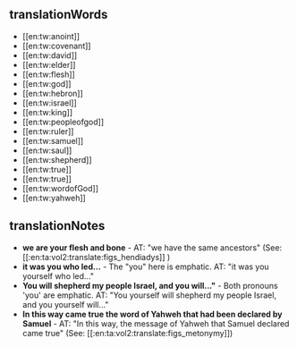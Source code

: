 ## translationWords

* [[en:tw:anoint]]
* [[en:tw:covenant]]
* [[en:tw:david]]
* [[en:tw:elder]]
* [[en:tw:flesh]]
* [[en:tw:god]]
* [[en:tw:hebron]]
* [[en:tw:israel]]
* [[en:tw:king]]
* [[en:tw:peopleofgod]]
* [[en:tw:ruler]]
* [[en:tw:samuel]]
* [[en:tw:saul]]
* [[en:tw:shepherd]]
* [[en:tw:true]]
* [[en:tw:true]]
* [[en:tw:wordofGod]]
* [[en:tw:yahweh]]

## translationNotes

* **we are your flesh and bone** - AT: "we have the same ancestors" (See: [[:en:ta:vol2:translate:figs_hendiadys]] )
* **it was you who led...** - The "you" here is emphatic. AT: "it was you yourself who led..."
* **You will shepherd my people Israel, and you will..."** - Both pronouns 'you' are emphatic. AT: "You yourself will shepherd my people Israel, and you yourself will..."
* **In this way came true the word of Yahweh that had been declared by Samuel** - AT: "In this way, the message of Yahweh that Samuel declared came true" (See: [[:en:ta:vol2:translate:figs_metonymy]])
